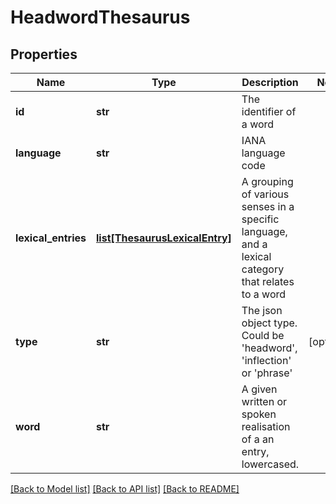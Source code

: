 # HeadwordThesaurus

## Properties
Name | Type | Description | Notes
------------ | ------------- | ------------- | -------------
**id** | **str** | The identifier of a word | 
**language** | **str** | IANA language code | 
**lexical_entries** | [**list[ThesaurusLexicalEntry]**](ThesaurusLexicalEntry.md) | A grouping of various senses in a specific language, and a lexical category that relates to a word | 
**type** | **str** | The json object type. Could be &#39;headword&#39;, &#39;inflection&#39; or &#39;phrase&#39; | [optional] 
**word** | **str** | A given written or spoken realisation of a an entry, lowercased. | 

[[Back to Model list]](../README.md#documentation-for-models) [[Back to API list]](../README.md#documentation-for-api-endpoints) [[Back to README]](../README.md)


